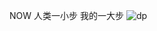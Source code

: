 NOW
人类一小步
我的一大步
![dp](https://github.com/ddtoys/ddtoys.github.io/assets/101969659/245a9e10-bf17-426f-8cad-53eda44ac913)